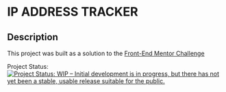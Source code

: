 # IP ADDRESS TRACKER

## Description

This project was built as a solution to the [Front-End Mentor Challenge](https://www.frontendmentor.io/challenges/ip-address-tracker-I8-0yYAH0/hub/ip-address-tracker-ZLUOgon7y)

Project Status: [![Project Status: WIP – Initial development is in progress, but there has not yet been a stable, usable release suitable for the public.](https://www.repostatus.org/badges/latest/wip.svg)](https://www.repostatus.org/#wip)

